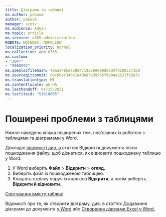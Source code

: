 ```yaml
---
title: Діаграми та таблиці
ms.author: pebaum
author: pebaum
manager: scotv
ms.audience: Admin
ms.topic: article
ms.service: o365-administration
ROBOTS: NOINDEX, NOFOLLOW
localization_priority: Normal
ms.collection: Adm_O365
ms.custom:
- "3047"
- "9000592"
ms.openlocfilehash: 40aaa485ea38d471922699a9d0dd4fd1085571b0
ms.sourcegitcommit: 8bc60ec34bc1e40685e3976576e04a2623f63a7c
ms.translationtype: MT
ms.contentlocale: uk-UA
ms.lasthandoff: 04/15/2021
ms.locfileid: "51818005"
---
```

# <a name="common-issues-with-tables"></a>Поширені проблеми з таблицями 

Нижче наведено кілька поширених тем, пов'язаних із роботою з таблицями та діаграмами у Word.

Докладні [відомості див. в](https://support.office.com/article/47df9d48-2165-4411-a699-1786ac734bc3) статтях Відкриття документа після пошкодження файлу, щоб дізнатися, як відновити пошкоджену таблицю у Word.

 1. У Word виберіть **Файл**  >  **Відкрити**  >  **огляд.**
 2. Виберіть файл із пошкодженою таблицею.
 3. Клацніть стрілку поруч із кнопкою **Відкрити,** а потім виберіть **Відкрити й відновити**.

[Сортування вмісту таблиці](https://support.office.com/article/F8392477-4613-49CD-ABA6-7C2E48F1D91F)

Відомості про те, як створити діаграму, див. в статтях Додавання діаграми до документа [у Word](https://support.office.com/article/ff48e3eb-5e04-4368-a39e-20df7c798932) або [Створення діаграми Excel у Word.](https://support.office.com/article/11A7D2F0-4487-4A9B-BBC6-D50916CD4A57)